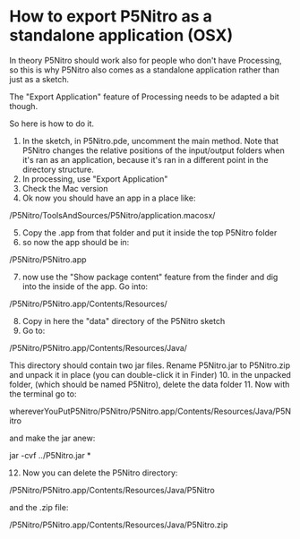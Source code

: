 How to export P5Nitro as a standalone application (OSX)
===================================

In theory P5Nitro should work also for people who don't have Processing, so this is why P5Nitro also comes as a standalone application rather than just as a sketch.

The "Export Application" feature of Processing needs to be adapted a bit
though.

So here is how to do it.

1. In the sketch, in P5Nitro.pde, uncomment the main method. Note that P5Nitro changes the relative positions of the input/output folders when it's ran as an application, because it's ran in a different point in the directory structure.
2. In processing, use "Export Application"
3. Check the Mac version
4. Ok now you should have an app in a place like:

  /P5Nitro/ToolsAndSources/P5Nitro/application.macosx/

5. Copy the .app from that folder and put it inside the top P5Nitro folder
6. so now the app should be in:

  /P5Nitro/P5Nitro.app

7. now use the "Show package content" feature from the finder and dig
into the inside of the app. Go into:

  /P5Nitro/P5Nitro.app/Contents/Resources/

8. Copy in here the "data" directory of the P5Nitro sketch
9. Go to:

  /P5Nitro/P5Nitro.app/Contents/Resources/Java/

This directory should contain two jar files. Rename P5Nitro.jar to P5Nitro.zip
and unpack it in place (you can double-click it in Finder)
10. in the unpacked folder, (which should be named P5Nitro), delete the data folder
11. Now with the terminal go to:

  whereverYouPutP5Nitro/P5Nitro/P5Nitro.app/Contents/Resources/Java/P5Nitro

and make the jar anew:

  jar -cvf ../P5Nitro.jar *

12. Now you can delete the P5Nitro directory:

  /P5Nitro/P5Nitro.app/Contents/Resources/Java/P5Nitro

and the .zip file:

  /P5Nitro/P5Nitro.app/Contents/Resources/Java/P5Nitro.zip
